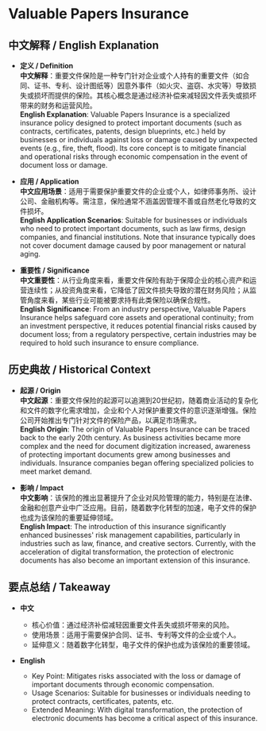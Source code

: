 # Valuable Papers Insurance

## 中文解释 / English Explanation

* **定义 / Definition**  
  **中文解释**：重要文件保险是一种专门针对企业或个人持有的重要文件（如合同、证书、专利、设计图纸等）因意外事件（如火灾、盗窃、水灾等）导致损失或损坏而提供的保险。其核心概念是通过经济补偿来减轻因文件丢失或损坏带来的财务和运营风险。  
  **English Explanation**: Valuable Papers Insurance is a specialized insurance policy designed to protect important documents (such as contracts, certificates, patents, design blueprints, etc.) held by businesses or individuals against loss or damage caused by unexpected events (e.g., fire, theft, flood). Its core concept is to mitigate financial and operational risks through economic compensation in the event of document loss or damage.

* **应用 / Application**  
  **中文应用场景**：适用于需要保护重要文件的企业或个人，如律师事务所、设计公司、金融机构等。需注意，保险通常不涵盖因管理不善或自然老化导致的文件损坏。  
  **English Application Scenarios**: Suitable for businesses or individuals who need to protect important documents, such as law firms, design companies, and financial institutions. Note that insurance typically does not cover document damage caused by poor management or natural aging.

* **重要性 / Significance**  
  **中文重要性**：从行业角度来看，重要文件保险有助于保障企业的核心资产和运营连续性；从投资角度来看，它降低了因文件损失导致的潜在财务风险；从监管角度来看，某些行业可能被要求持有此类保险以确保合规性。  
  **English Significance**: From an industry perspective, Valuable Papers Insurance helps safeguard core assets and operational continuity; from an investment perspective, it reduces potential financial risks caused by document loss; from a regulatory perspective, certain industries may be required to hold such insurance to ensure compliance.

## 历史典故 / Historical Context

* **起源 / Origin**  
  **中文起源**：重要文件保险的起源可以追溯到20世纪初，随着商业活动的复杂化和文件的数字化需求增加，企业和个人对保护重要文件的意识逐渐增强。保险公司开始推出专门针对文件的保险产品，以满足市场需求。  
  **English Origin**: The origin of Valuable Papers Insurance can be traced back to the early 20th century. As business activities became more complex and the need for document digitization increased, awareness of protecting important documents grew among businesses and individuals. Insurance companies began offering specialized policies to meet market demand.

* **影响 / Impact**  
  **中文影响**：该保险的推出显著提升了企业对风险管理的能力，特别是在法律、金融和创意产业中广泛应用。目前，随着数字化转型的加速，电子文件的保护也成为该保险的重要延伸领域。  
  **English Impact**: The introduction of this insurance significantly enhanced businesses' risk management capabilities, particularly in industries such as law, finance, and creative sectors. Currently, with the acceleration of digital transformation, the protection of electronic documents has also become an important extension of this insurance.

## 要点总结 / Takeaway

* **中文**  
  - 核心价值：通过经济补偿减轻因重要文件丢失或损坏带来的风险。  
  - 使用场景：适用于需要保护合同、证书、专利等文件的企业或个人。  
  - 延伸意义：随着数字化转型，电子文件的保护也成为该保险的重要领域。

* **English**  
  - Key Point: Mitigates risks associated with the loss or damage of important documents through economic compensation.  
  - Usage Scenarios: Suitable for businesses or individuals needing to protect contracts, certificates, patents, etc.  
  - Extended Meaning: With digital transformation, the protection of electronic documents has become a critical aspect of this insurance.